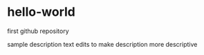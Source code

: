 # hello-world
first github repository

sample description text
edits to make description more descriptive
